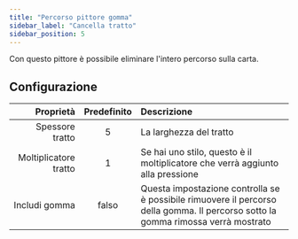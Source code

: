```yaml
---
title: "Percorso pittore gomma"
sidebar_label: "Cancella tratto"
sidebar_position: 5
---
```



Con questo pittore è possibile eliminare l'intero percorso sulla carta.

## Configurazione

|             Proprietà | Predefinito | Descrizione                                                                                                                       |
| ---------------------:|:-----------:|:--------------------------------------------------------------------------------------------------------------------------------- |
|       Spessore tratto |      5      | La larghezza del tratto                                                                                                           |
| Moltiplicatore tratto |      1      | Se hai uno stilo, questo è il moltiplicatore che verrà aggiunto alla pressione                                                    |
|         Includi gomma |    falso    | Questa impostazione controlla se è possibile rimuovere il percorso della gomma. Il percorso sotto la gomma rimossa verrà mostrato |
